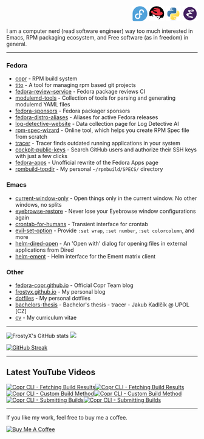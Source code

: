 <p align="right">
  <img alt="Fedora" width="40px" height="40px" src="https://raw.githubusercontent.com/devicons/devicon/develop/icons/fedora/fedora-plain.svg" />
  <img alt="RedHat" width="40px" height="40px" src="https://raw.githubusercontent.com/devicons/devicon/develop/icons/redhat/redhat-original.svg" />
  <img alt="Python" width="40px" height="40px" src="https://raw.githubusercontent.com/devicons/devicon/develop/icons/python/python-original.svg" />
  <img alt="Emacs" width="40px" height="40px" src="https://raw.githubusercontent.com/devicons/devicon/develop/icons/emacs/emacs-original.svg" />
</p>

I am a computer nerd (read software engineer) way too much interested
in Emacs, RPM packaging ecosystem, and Free software (as in freedom) in general.

---

### Fedora

- [copr](https://github.com/fedora-copr/copr) - RPM build system
- [tito](https://github.com/rpm-software-management/tito) - A tool for managing rpm based git projects
- [fedora-review-service](https://github.com/FrostyX/fedora-review-service) - Fedora package reviews CI
- [modulemd-tools](https://github.com/rpm-software-management/modulemd-tools) - Collection of tools for parsing and generating modulemd YAML files
- [fedora-sponsors](https://github.com/FrostyX/fedora-sponsors) - Fedora packager sponsors
- [fedora-distro-aliases](https://github.com/rpm-software-management/fedora-distro-aliases) - Aliases for active Fedora releases
- [log-detective-website](https://github.com/fedora-copr/log-detective-website) - Data collection page for Log Detective AI
- [rpm-spec-wizard](https://github.com/xsuchy/rpm-spec-wizard) - Online tool, which helps you create RPM Spec file from scratch
- [tracer](https://github.com/FrostyX/tracer) - Tracer finds outdated running applications in your system
- [cockpit-public-keys](https://github.com/FrostyX/cockpit-public-keys) - Search GitHub users and authorize their SSH keys with just a few clicks
- [fedora-apps](https://github.com/FrostyX/fedora-apps) - Unofficial rewrite of the Fedora Apps page
- [rpmbuild-topdir](https://github.com/FrostyX/rpmbuild-topdir) - My personal `~/rpmbuild/SPECS/` directory

### Emacs

- [current-window-only](https://github.com/FrostyX/current-window-only) - Open things only in the current window. No other windows, no splits
- [eyebrowse-restore](https://github.com/FrostyX/eyebrowse-restore) - Never lose your Eyebrowse window configurations again
- [crontab-for-humans](https://github.com/FrostyX/crontab-for-humans) - Transient interface for crontab
- [evil-set-option](https://github.com/FrostyX/evil-set-option) - Provide `:set wrap`, `:set number`, `:set colorcolumn`, and more
- [helm-dired-open](https://github.com/FrostyX/helm-dired-open) - An 'Open with' dialog for opening files in external applications from Dired
- [helm-ement](https://github.com/FrostyX/helm-ement) - Helm interface for the Ement matrix client

### Other

- [fedora-copr.github.io](https://github.com/fedora-copr/fedora-copr.github.io) - Official Copr Team blog
- [frostyx.github.io](https://github.com/FrostyX/frostyx.github.io) - My personal blog
- [dotfiles](https://github.com/FrostyX/dotfiles) - My personal dotfiles
- [bachelors-thesis](https://github.com/FrostyX/bachelors-thesis) - Bachelor's thesis - tracer - Jakub Kadlčík @ UPOL [CZ]
- [cv](https://github.com/FrostyX/cv) - My curriculum vitae

---

![FrostyX's GitHub stats](https://github-readme-stats.vercel.app/api?username=frostyx&show_icons=true&text_bold=false&hide_rank=false&card_width=495&theme=swift)
<img height="193" src="https://media.giphy.com/media/IE0K3snjKEar8fghVN/giphy.gif">

[![GitHub Streak](https://streak-stats.demolab.com?user=FrostyX&theme=graywhite&background=F7F7F7&border=D0D7DE&fire=F05D44&stroke=D0D7DE)](https://git.io/streak-stats)



---

## Latest YouTube Videos

<!-- BEGIN YOUTUBE-CARDS -->
[![Copr CLI - Fetching Build Results](https://ytcards.demolab.com/?id=59D_ujWCHlQ&title=Copr+CLI+-+Fetching+Build+Results&lang=en&timestamp=1713617992&background_color=%230d1117&title_color=%23ffffff&stats_color=%23dedede&max_title_lines=1&width=270&border_radius=5 "Copr CLI - Fetching Build Results")](https://www.youtube.com/watch?v=59D_ujWCHlQ#gh-dark-mode-only)[![Copr CLI - Fetching Build Results](https://ytcards.demolab.com/?id=59D_ujWCHlQ&title=Copr+CLI+-+Fetching+Build+Results&lang=en&timestamp=1713617992&background_color=%23ffffff&title_color=%2324292f&stats_color=%2357606a&max_title_lines=1&width=270&border_radius=5 "Copr CLI - Fetching Build Results")](https://www.youtube.com/watch?v=59D_ujWCHlQ#gh-light-mode-only)
[![Copr CLI - Custom Build Method](https://ytcards.demolab.com/?id=cTzXha2N6Xs&title=Copr+CLI+-+Custom+Build+Method&lang=en&timestamp=1711630812&background_color=%230d1117&title_color=%23ffffff&stats_color=%23dedede&max_title_lines=1&width=270&border_radius=5 "Copr CLI - Custom Build Method")](https://www.youtube.com/watch?v=cTzXha2N6Xs#gh-dark-mode-only)[![Copr CLI - Custom Build Method](https://ytcards.demolab.com/?id=cTzXha2N6Xs&title=Copr+CLI+-+Custom+Build+Method&lang=en&timestamp=1711630812&background_color=%23ffffff&title_color=%2324292f&stats_color=%2357606a&max_title_lines=1&width=270&border_radius=5 "Copr CLI - Custom Build Method")](https://www.youtube.com/watch?v=cTzXha2N6Xs#gh-light-mode-only)
[![Copr CLI - Submitting Builds](https://ytcards.demolab.com/?id=7dYs5hUaA1Y&title=Copr+CLI+-+Submitting+Builds&lang=en&timestamp=1708696695&background_color=%230d1117&title_color=%23ffffff&stats_color=%23dedede&max_title_lines=1&width=270&border_radius=5 "Copr CLI - Submitting Builds")](https://www.youtube.com/watch?v=7dYs5hUaA1Y#gh-dark-mode-only)[![Copr CLI - Submitting Builds](https://ytcards.demolab.com/?id=7dYs5hUaA1Y&title=Copr+CLI+-+Submitting+Builds&lang=en&timestamp=1708696695&background_color=%23ffffff&title_color=%2324292f&stats_color=%2357606a&max_title_lines=1&width=270&border_radius=5 "Copr CLI - Submitting Builds")](https://www.youtube.com/watch?v=7dYs5hUaA1Y#gh-light-mode-only)
<!-- END YOUTUBE-CARDS -->

---


If you like my work, feel free to buy me a coffee.


<a href="https://www.buymeacoffee.com/frostyx" target="_blank"><img src="https://cdn.buymeacoffee.com/buttons/default-red.png" alt="Buy Me A Coffee" height="41" width="174"></a>

<!-- <img align="right" src="https://media.giphy.com/media/EBId5v0YNRyPGHytLK/giphy.gif"> -->
<!--
**FrostyX/FrostyX** is a ✨ _special_ ✨ repository because its `README.md` (this file) appears on your GitHub profile.

Here are some ideas to get you started:

- 🔭 I’m currently working on ...
- 🌱 I’m currently learning ...
- 👯 I’m looking to collaborate on ...
- 🤔 I’m looking for help with ...
- 💬 Ask me about ...
- 📫 How to reach me: ...
- 😄 Pronouns: ...
- ⚡ Fun fact: ...
-->
